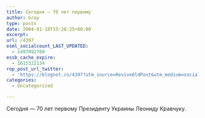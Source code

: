 ```yaml
---
title: Сегодня — 70 лет первому
author: Gray
type: posts
date: 2004-01-10T15:28:25+00:00
excerpt:
url: /4397
esml_socialcount_LAST_UPDATED:
  - 1497092769
essb_cache_expire:
  - 1615322134
rop_post_url_twitter:
  - 'https://blognot.co/4397?utm_source=ReviveOldPost&utm_medium=social&utm_campaign=ReviveOldPost'
categories:
  - Uncategorized

---
```








Сегодня &#8212; 70 лет первому Президенту Украины Леониду Кравчуку.